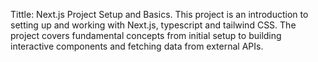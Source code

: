 Tittle: Next.js Project Setup and Basics.
This project is an introduction to setting up and working with Next.js, typescript and tailwind CSS.
The project covers fundamental concepts from initial setup to building interactive components and fetching data from external APIs.
